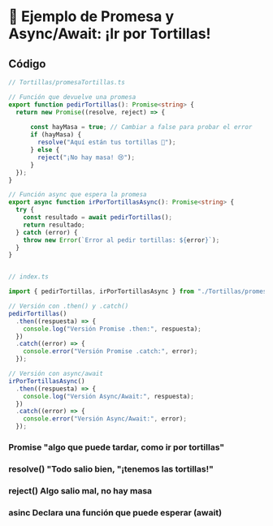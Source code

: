 # 🌮 Ejemplo de Promesa y Async/Await: ¡Ir por Tortillas!


## Código

```ts
// Tortillas/promesaTortillas.ts

// Función que devuelve una promesa
export function pedirTortillas(): Promise<string> {
  return new Promise((resolve, reject) => {
    
      const hayMasa = true; // Cambiar a false para probar el error
      if (hayMasa) {
        resolve("Aquí están tus tortillas 🌮");
      } else {
        reject("¡No hay masa! 😢");
      }
  });
}

// Función async que espera la promesa
export async function irPorTortillasAsync(): Promise<string> {
  try {
    const resultado = await pedirTortillas();
    return resultado;
  } catch (error) {
    throw new Error(`Error al pedir tortillas: ${error}`);
  }
}

```

```ts

// index.ts

import { pedirTortillas, irPorTortillasAsync } from "./Tortillas/promesaTortillas";

// Versión con .then() y .catch()
pedirTortillas()
  .then((respuesta) => {
    console.log("Versión Promise .then:", respuesta);
  })
  .catch((error) => {
    console.error("Versión Promise .catch:", error);
  });

// Versión con async/await
irPorTortillasAsync()
  .then((respuesta) => {
    console.log("Versión Async/Await:", respuesta);
  })
  .catch((error) => {
    console.error("Versión Async/Await:", error);
  });

```

### Promise  "algo que puede tardar, como ir por tortillas"

### resolve() "Todo salio bien, "¡tenemos las tortillas!"

### reject() Algo salio mal, no hay masa

### asinc Declara una función que puede esperar (await)



